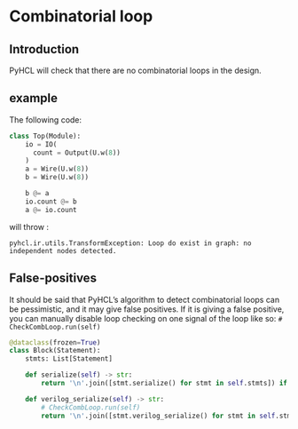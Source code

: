 
# Combinatorial loop
## Introduction
PyHCL will check that there are no combinatorial loops in the design.
## example
The following code:
```python
class Top(Module):
    io = IO(
      count = Output(U.w(8))
    )
    a = Wire(U.w(8))
    b = Wire(U.w(8))

    b @= a
    io.count @= b
    a @= io.count
```
will throw :
```shell
pyhcl.ir.utils.TransformException: Loop do exist in graph: no independent nodes detected.
```
## False-positives
It should be said that PyHCL’s algorithm to detect combinatorial loops can be pessimistic, and it may give false positives. If it is giving a false positive, you can manually disable loop checking on one signal of the loop like so:
`# CheckCombLoop.run(self)`
```python
@dataclass(frozen=True)
class Block(Statement):
    stmts: List[Statement]

    def serialize(self) -> str:
        return '\n'.join([stmt.serialize() for stmt in self.stmts]) if self.stmts else ""

    def verilog_serialize(self) -> str:
        # CheckCombLoop.run(self)
        return '\n'.join([stmt.verilog_serialize() for stmt in self.stmts])

```